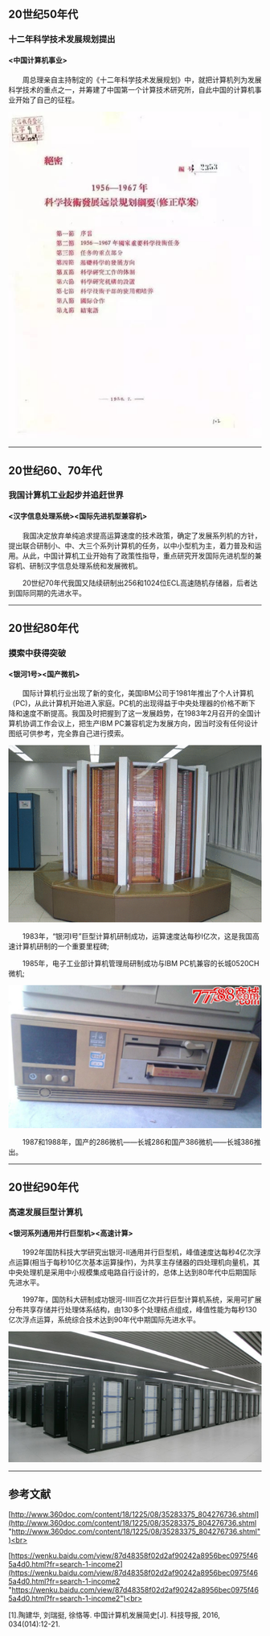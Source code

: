 ## 20世纪50年代

### 十二年科学技术发展规划提出

#### <中国计算机事业>

<p> 　　周总理亲自主持制定的《十二年科学技术发展规划》中，就把计算机列为发展科学技术的重点之一，并筹建了中国第一个计算技术研究所，自此中国的计算机事业开始了自己的征程。<br>

![图片1alt](https://github.com/RAIN-VM/Test/blob/main/Test1/1956年-1-十二年科学技术发展规划.jpg?raw=true "1956年-1-十二年科学技术发展规划")
___

## 20世纪60、70年代

### 我国计算机工业起步并追赶世界

#### <汉字信息处理系统><国际先进机型兼容机>

<p> 　　我国决定放弃单纯追求提高运算速度的技术政策，确定了发展系列机的方针，提出联合研制小、中、大三个系列计算机的任务，以中小型机为主，着力普及和运用。从此，中国计算机工业开始有了政策性指导，重点研究开发国际先进机型的兼容机、研制汉字信息处理系统和发展微机。<br>

<p> 　　20世纪70年代我国又陆续研制出256和1024位ECL高速随机存储器，后者达到国际同期的先进水平。<br>

___

## 20世纪80年代

### 摸索中获得突破

#### <银河1号><国产微机>

<p> 　　国际计算机行业出现了新的变化，美国IBM公司于1981年推出了个人计算机（PC)，从此计算机开始进入家庭。PC机的出现得益于中央处理器的价格不断下降和速度不断提高。我国及时把握到了这一发展趋势，在1983年2月召开的全国计算机协调工作会议上，把生产IBM PC兼容机定为发展方向，因当时没有任何设计图纸可供参考，完全靠自己进行摸索。<br>

![图片1alt](https://github.com/RAIN-VM/Test/blob/main/Test1/1980年-1-银河系列.png?raw=true "1980年-1-银河系列")

<p> 　　1983年，“银河Ⅰ号”巨型计算机研制成功，运算速度达每秒Ⅰ亿次，这是我国高速计算机研制的一个重要里程碑;<br>

<p> 　　1985年，电子工业部计算机管理局研制成功与IBM PC机兼容的长城0520CH微机;<br>

![图片1alt](https://github.com/RAIN-VM/Test/blob/main/Test1/1980年-2-长城386.jpg?raw=true "1980年-2-长城386")

<p> 　　1987和1988年，国产的286微机——长城286和国产386微机——长城386推出。<br>

___

## 20世纪90年代

### 高速发展巨型计算机

#### <银河系列通用并行巨型机><高速计算>

<p> 　　1992年国防科技大学研究出银河-Ⅱ通用并行巨型机，峰值速度达每秒4亿次浮点运算(相当于每秒10亿次基本运算操作)，为共享主存储器的四处理机向量机，其中央处理机是采用中小规模集成电路自行设计的，总体上达到80年代中后期国际先进水平。<br>

<p> 　　1997年，国防科大研制成功银河-IⅢI百亿次并行巨型计算机系统，采用可扩展分布共享存储并行处理体系结构，由130多个处理结点组成，峰值性能为每秒130亿次浮点运算，系统综合技术达到90年代中期国际先进水平。<br>

![图片1alt](https://github.com/RAIN-VM/Test/blob/main/Test1/1990年-1-银河计算机系统.png?raw=true "1990年-1-银河计算机系统")
___

## 参考文献

[http://www.360doc.com/content/18/1225/08/35283375_804276736.shtml](http://www.360doc.com/content/18/1225/08/35283375_804276736.shtml "http://www.360doc.com/content/18/1225/08/35283375_804276736.shtml")<br>

[https://wenku.baidu.com/view/87d48358f02d2af90242a8956bec0975f465a4d0.html?fr=search-1-income2](https://wenku.baidu.com/view/87d48358f02d2af90242a8956bec0975f465a4d0.html?fr=search-1-income2 "https://wenku.baidu.com/view/87d48358f02d2af90242a8956bec0975f465a4d0.html?fr=search-1-income2")<br>

<p> [1].陶建华, 刘瑞挺, 徐恪等. 中国计算机发展简史[J]. 科技导报, 2016, 034(014):12-21.

